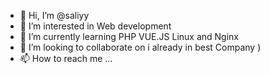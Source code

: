 - 👋 Hi, I’m @saliyy
- 👀 I’m interested in Web development
- 🌱 I’m currently learning PHP VUE.JS Linux and Nginx
- 💞️ I’m looking to collaborate on i already in best Company )
- 📫 How to reach me ...

<!---
saliyy/saliyy is a ✨ special ✨ repository because its `README.md` (this file) appears on your GitHub profile.
You can click the Preview link to take a look at your changes.
--->
